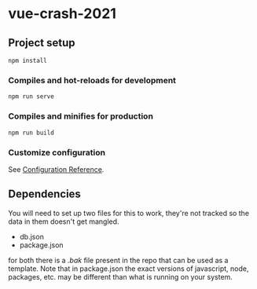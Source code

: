 # vue-crash-2021

## Project setup
```
npm install
```

### Compiles and hot-reloads for development
```
npm run serve
```

### Compiles and minifies for production
```
npm run build
```

### Customize configuration
See [Configuration Reference](https://cli.vuejs.org/config/).

## Dependencies

You will need to set up two files for this to work, they're not tracked so the data in them doesn't get mangled.

- db.json
- package.json

for both there is a _.bak_ file present in the repo that can be used as a template.  Note that in package.json the exact versions of javascript, node, packages, etc. may be different than what is running on your system.
